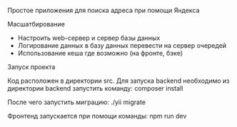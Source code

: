 Простое приложения для поиска адреса при помощи Яндекса

Масшатбирование

- Настроить web-сервер и сервер базы данных
- Логирование данных в базу данных перевести на сервер очередей
- Использование кеша где возможно (на фронте, бэке)



Запуск проекта

Код расположен в директории src. Для запуска backend необходимо из директории backend запустить команду:
    composer install
    
После чего запустить миграцию:
    ./yii migrate

Фронтенд запускается при помощи команды:
    npm run dev
 